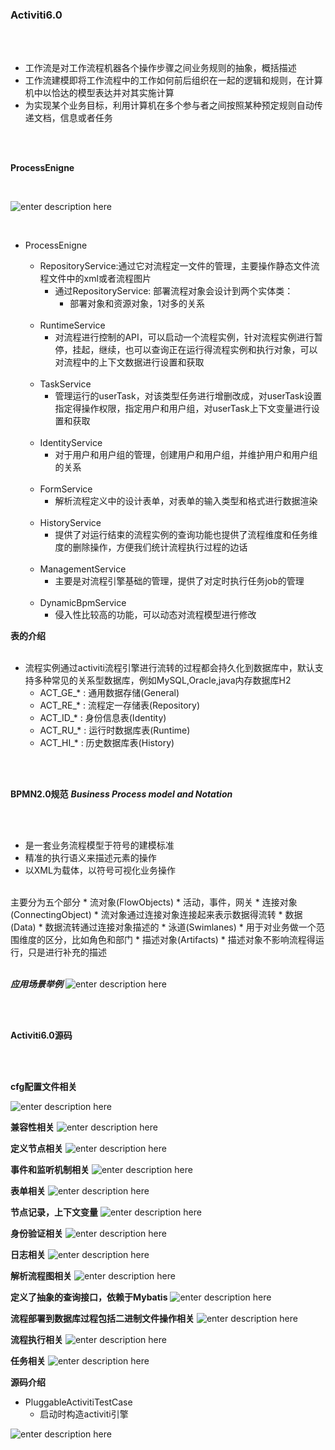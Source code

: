 ### Activiti6.0

<br>
<br>

* 工作流是对工作流程机器各个操作步骤之间业务规则的抽象，概括描述
* 工作流建模即将工作流程中的工作如何前后组织在一起的逻辑和规则，在计算机中以恰达的模型表达并对其实施计算
* 为实现某个业务目标，利用计算机在多个参与者之间按照某种预定规则自动传递文档，信息或者任务

<br>
<br>

**ProcessEnigne**

<br>

![enter description here](https://www.github.com/xufeifan1992/note/raw/master/images/2019424/1556077585442.png)

<br>

* ProcessEnigne
	* RepositoryService:通过它对流程定一文件的管理，主要操作静态文件流程文件中的xml或者流程图片
		* 通过RepositoryService: 部署流程对象会设计到两个实体类：
			* 部署对象和资源对象，1对多的关系
			
	<br>
	
	* RuntimeService
		* 对流程进行控制的API，可以启动一个流程实例，针对流程实例进行暂停，挂起，继续，也可以查询正在运行得流程实例和执行对象，可以对流程中的上下文数据进行设置和获取
		
	 <br>
	 
	* TaskService
		* 管理运行的userTask，对该类型任务进行增删改成，对userTask设置指定得操作权限，指定用户和用户组，对userTask上下文变量进行设置和获取
	
	<br>
	
	* IdentityService
		* 对于用户和用户组的管理，创建用户和用户组，并维护用户和用户组的关系
	
	<br>
	
	* FormService
		* 解析流程定义中的设计表单，对表单的输入类型和格式进行数据渲染
	
	<br>
	
	* HistoryService
		* 提供了对运行结束的流程实例的查询功能也提供了流程维度和任务维度的删除操作，方便我们统计流程执行过程的边话
	
	<br>
	
	* ManagementService
		* 主要是对流程引擎基础的管理，提供了对定时执行任务job的管理
	
	<br>
	
	* DynamicBpmService
		* 侵入性比较高的功能，可以动态对流程模型进行修改
		
**表的介绍**
<br>
<br>

* 流程实例通过activiti流程引擎进行流转的过程都会持久化到数据库中，默认支持多种常见的关系型数据库，例如MySQL,Oracle,java内存数据库H2
	* ACT_GE_* : 通用数据存储(General)
	* ACT_RE_* : 流程定一存储表(Repository)
	* ACT_ID_* : 身份信息表(Identity)
	* ACT_RU_* : 运行时数据库表(Runtime)
	* ACT_HI_* : 历史数据库表(History)

<br>
<br>

**BPMN2.0规范**
***Business Process model and Notation***

<br>
<br>

* 是一套业务流程模型于符号的建模标准
* 精准的执行语义来描述元素的操作
* 以XML为载体，以符号可视化业务操作


<br>
主要分为五个部分
* 流对象(FlowObjects)
	* 活动，事件，网关
* 连接对象(ConnectingObject)
	* 流对象通过连接对象连接起来表示数据得流转
* 数据(Data)
	* 数据流转通过连接对象描述的
* 泳道(Swimlanes)
	* 用于对业务做一个范围维度的区分，比如角色和部门
* 描述对象(Artifacts)
	* 描述对象不影响流程得运行，只是进行补充的描述
 
<br>
<br>

***应用场景举例***
![enter description here](https://www.github.com/xufeifan1992/note/raw/master/images/2019423/1556028121273.png)

<br>
<br>

**Activiti6.0源码**

<br>
<br>

**cfg配置文件相关**

![enter description here](https://www.github.com/xufeifan1992/note/raw/master/images/2019424/1556098280469.png)

**兼容性相关**
![enter description here](https://www.github.com/xufeifan1992/note/raw/master/images/2019424/1556098345296.png)

**定义节点相关**
![enter description here](https://www.github.com/xufeifan1992/note/raw/master/images/2019424/1556099172941.png)

**事件和监听机制相关**
![enter description here](https://www.github.com/xufeifan1992/note/raw/master/images/2019424/1556099341770.png)

**表单相关**
![enter description here](https://www.github.com/xufeifan1992/note/raw/master/images/2019424/1556099409755.png)

**节点记录，上下文变量**
![enter description here](https://www.github.com/xufeifan1992/note/raw/master/images/2019424/1556099440648.png)

**身份验证相关**
![enter description here](https://www.github.com/xufeifan1992/note/raw/master/images/2019424/1556099461863.png)

**日志相关**
![enter description here](https://www.github.com/xufeifan1992/note/raw/master/images/2019424/1556099654735.png)

**解析流程图相关**
![enter description here](https://www.github.com/xufeifan1992/note/raw/master/images/2019424/1556099738378.png)

**定义了抽象的查询接口，依赖于Mybatis**
![enter description here](https://www.github.com/xufeifan1992/note/raw/master/images/2019424/1556099818943.png)

**流程部署到数据库过程包括二进制文件操作相关**
![enter description here](https://www.github.com/xufeifan1992/note/raw/master/images/2019424/1556100498971.png)

**流程执行相关**
![enter description here](https://www.github.com/xufeifan1992/note/raw/master/images/2019424/1556100527251.png)

**任务相关**
![enter description here](https://www.github.com/xufeifan1992/note/raw/master/images/2019424/1556100542808.png)


**源码介绍**

* PluggableActivitiTestCase
	* 启动时构造activiti引擎

![enter description here](https://www.github.com/xufeifan1992/note/raw/master/images/2019424/1556101775300.png)